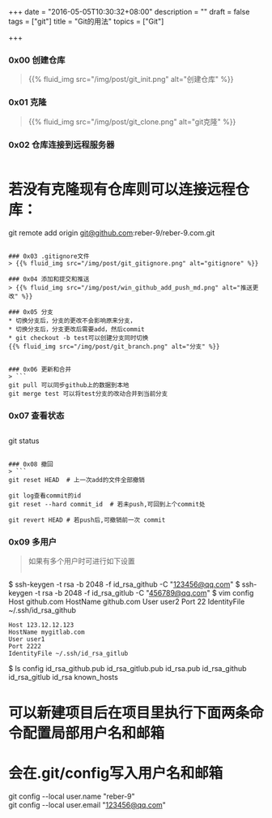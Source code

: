 +++
date = "2016-05-05T10:30:32+08:00"
description = ""
draft = false
tags = ["git"]
title = "Git的用法"
topics = ["Git"]

+++

### 0x00 创建仓库
> {{% fluid_img src="/img/post/git_init.png" alt="创建仓库" %}}


### 0x01 克隆
> {{% fluid_img src="/img/post/git_clone.png" alt="git克隆" %}}

### 0x02 仓库连接到远程服务器
> ```
# 若没有克隆现有仓库则可以连接远程仓库：
git remote add origin git@github.com:reber-9/reber-9.com.git
```

### 0x03 .gitignore文件
> {{% fluid_img src="/img/post/git_gitignore.png" alt="gitignore" %}}

### 0x04 添加和提交和推送
> {{% fluid_img src="/img/post/win_github_add_push_md.png" alt="推送更改" %}}

### 0x05 分支
* 切换分支后，分支的更改不会影响原来分支，
* 切换分支后，分支更改后需要add，然后commit
* git checkout -b test可以创建分支同时切换
{{% fluid_img src="/img/post/git_branch.png" alt="分支" %}}


### 0x06 更新和合并
> ```
git pull 可以同步github上的数据到本地
git merge test 可以将test分支的改动合并到当前分支
```

### 0x07 查看状态
> ```
git status
```

### 0x08 撤回
> ```
git reset HEAD  # 上一次add的文件全部撤销

git log查看commit的id  
git reset --hard commit_id  # 若未push,可回到上个commit处

git revert HEAD # 若push后,可撤销前一次 commit 
```

### 0x09 多用户
> 如果有多个用户时可进行如下设置
> ```
$ ssh-keygen -t rsa -b 2048 -f id_rsa_github -C "123456@qq.com"
$ ssh-keygen -t rsa -b 2048 -f id_rsa_gitlub -C "456789@qq.com"
$ vim config
    Host github.com
    HostName github.com
    User user2
    Port 22
    IdentityFile ~/.ssh/id_rsa_github

    Host 123.12.12.123
    HostName mygitlab.com
    User user1
    Port 2222
    IdentityFile ~/.ssh/id_rsa_gitlub
$ ls
    config  id_rsa_github.pub  id_rsa_gitlub.pub  id_rsa.pub
    id_rsa_github  id_rsa_gitlub      id_rsa      known_hosts

# 可以新建项目后在项目里执行下面两条命令配置局部用户名和邮箱
# 会在.git/config写入用户名和邮箱
git config --local user.name "reber-9"  
git config --local user.email "123456@qq.com"
```